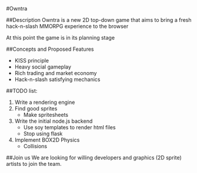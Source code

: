 #Owntra

##Description
Owntra is a new 2D top-down game that aims to bring a fresh hack-n-slash MMORPG experience to the browser

At this point the game is in its planning stage

##Concepts and Proposed Features
* KISS principle
* Heavy social gameplay
* Rich trading and market economy
* Hack-n-slash satisfying mechanics

##TODO list:
1. Write a rendering engine
2. Find good sprites
    * Make spritesheets
3. Write the initial node.js backend
    * Use soy templates to render html files
    * Stop using flask
4. Implement BOX2D Physics
    * Collisions

##Join us
We are looking for willing developers and graphics (2D sprite) artists to join the team.
